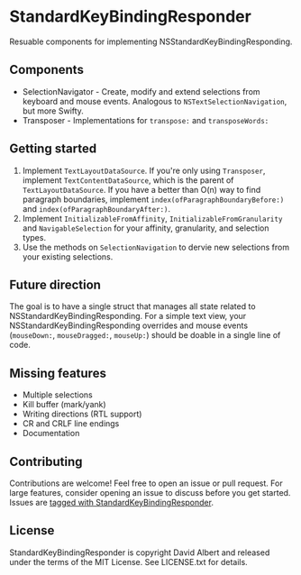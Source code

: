 # StandardKeyBindingResponder

Resuable components for implementing NSStandardKeyBindingResponding.

## Components

- SelectionNavigator - Create, modify and extend selections from keyboard and mouse events. Analogous to `NSTextSelectionNavigation`, but more Swifty.
- Transposer - Implementations for `transpose:` and `transposeWords:`

## Getting started

1. Implement `TextLayoutDataSource`. If you're only using `Transposer`, implement `TextContentDataSource`, which is the parent of `TextLayoutDataSource`. If you have a better than O(n) way to find paragraph boundaries, implement `index(ofParagraphBoundaryBefore:)` and `index(ofParagraphBoundaryAfter:)`.
2. Implement `InitializableFromAffinity`, `InitializableFromGranularity` and `NavigableSelection` for your affinity, granularity, and selection types.
3. Use the methods on `SelectionNavigation` to dervie new selections from your existing selections.

## Future direction

The goal is to have a single struct that manages all state related to NSStandardKeyBindingResponding. For a simple text view, your NSStandardKeyBindingResponding overrides and mouse events (`mouseDown:`, `mouseDragged:`, `mouseUp:`) should be doable in a single line of code.

## Missing features

- Multiple selections
- Kill buffer (mark/yank)
- Writing directions (RTL support)
- CR and CRLF line endings
- Documentation

## Contributing

Contributions are welcome! Feel free to open an issue or pull request. For large features, consider opening an issue to discuss before you get started. Issues are [tagged with StandardKeyBindingResponder](https://github.com/davidbalbert/Watt/labels/StandardKeyBindingResponder).

## License

StandardKeyBindingResponder is copyright David Albert and released under the terms of the MIT License. See LICENSE.txt for details.
